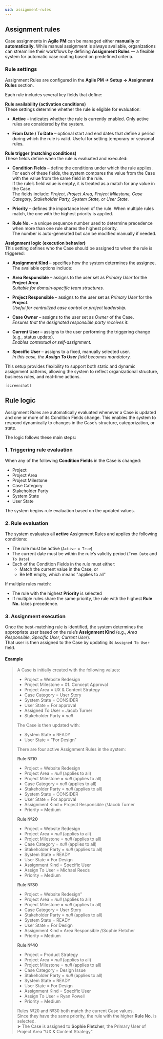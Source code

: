 ```yaml
---
uid: assignment-rules
---
```


## Assignment rules

Case assignments in **Agile PM** can be managed either **manually** or **automatically**. While manual assignment is always available, organizations can streamline their workflows by defining **Assignment Rules** — a flexible system for automatic case routing based on predefined criteria.


### Rule settings

Assignment Rules are configured in the **Agile PM → Setup → Assignment Rules** section.  

Each rule includes several key fields that define:

**Rule availability (activation conditions)** <br>
These settings determine whether the rule is eligible for evaluation:

- **Active** – indicates whether the rule is currently enabled. Only active rules are considered by the system.

- **From Date / To Date** – optional start and end dates that define a period during which the rule is valid. Useful for setting temporary or seasonal rules.


**Rule trigger (matching conditions)** <br>
These fields define when the rule is evaluated and executed:

- **Condition Fields** – define the conditions under which the rule applies.  
  For each of these fields, the system compares the value from the Case with the value from the same field in the rule.  
  If the rule’s field value is empty, it is treated as a match for any value in the Case.  
  The fields include: *Project, Project Area, Project Milestone, Case Category, Stakeholder Party, System State, or User State.*

- **Priority** – defines the importance level of the rule. When multiple rules match, the one with the highest priority is applied.

- **Rule No.** – a unique sequence number used to determine precedence when more than one rule shares the highest priority.  
  The number is auto-generated but can be modified manually if needed.


**Assignment logic (execution behavior)** <br>
This setting defines who the Case should be assigned to when the rule is triggered:

  - **Assignment Kind** – specifies how the system determines the assignee. The available options include:

  - **Area Responsible** – assigns to the user set as *Primary User* for the **Project Area**.  
    *Suitable for domain-specific team structures.*

  - **Project Responsible** – assigns to the user set as *Primary User* for the **Project**.  
    *Useful for centralized case control or project leadership.*

  - **Case Owner** – assigns to the user set as *Owner* of the Case.  
    *Ensures that the designated responsible party receives it.*

  - **Current User** – assigns to the user performing the triggering change (e.g., status update).  
    *Enables contextual or self-assignment.*

  - **Specific User** – assigns to a fixed, manually selected user.  
    *In this case, the **Assign To User** field becomes mandatory.*

This setup provides flexibility to support both static and dynamic assignment patterns, allowing the system to reflect organizational structure, business rules, and real-time actions.

`[screenshot]`


## Rule logic

Assignment Rules are automatically evaluated whenever a Case is updated and one or more of its Condition Fields change. This enables the system to respond dynamically to changes in the Case’s structure, categorization, or state.

The logic follows these main steps:

### 1. Triggering rule evaluation

When any of the following **Condition Fields** in the Case is changed:
- Project
- Project Area
- Project Milestone
- Case Category
- Stakeholder Party
- System State
- User State

The system begins rule evaluation based on the updated values.

### 2. Rule evaluation

The system evaluates all **active** Assignment Rules and applies the following conditions:
- The rule must be active (`Active = True`)
- The current date must be within the rule’s validity period (`From Date` and `To Date`)
- Each of the Condition Fields in the rule must either:
  - Match the current value in the Case, or
  - Be left empty, which means "applies to all"

If multiple rules match:
- The rule with the highest **Priority** is selected
- If multiple rules share the same priority, the rule with the highest **Rule No.** takes precedence.

### 3. Assignment execution

Once the best-matching rule is identified, the system determines the appropriate user based on the rule’s **Assignment Kind** (e.g., *Area Responsible*, *Specific User*, *Current User*).  
That user is then assigned to the Case by updating its `Assigned To User` field.

#### Example

> A Case is initially created with the following values:  
> - Project = Website Redesign
> - Project Milestone = 01. Concept Approval
> - Project Area = UX & Content Strategy
> - Case Category = User Story  
> - System State = CONSIDER
> - User State = For approval
> - Assigned To User = Jacob Turner
> - Stakeholder Party = *null*
>
> The Case is then updated with: 
> - System State = READY
> - User State = "For Design"
>
> There are four active Assignment Rules in the system:
>
> **Rule №10**  
> - Project = Website Redesign
> - Project Area = *null* (applies to all) 
> - Project Milestone = *null* (applies to all) 
> - Case Category = *null* (applies to all) 
> - Stakeholder Party = *null* (applies to all) 
> - System State = CONSIDER
> - User State = For approval
> - Assignment Kind = Project Responsible //Jacob Turner
> - Priority = Medium
>
>  **Rule №20**  
> - Project = Website Redesign
> - Project Area = *null* (applies to all) 
> - Project Milestone = *null* (applies to all) 
> - Case Category = *null* (applies to all) 
> - Stakeholder Party = *null* (applies to all) 
> - System State = READY
> - User State = For Design
> - Assignment Kind = Specific User
> - Assign To User = Michael Reeds
> - Priority = Medium
>
>  **Rule №30**  
> - Project = Website Redesign"
> - Project Area = *null* (applies to all) 
> - Project Milestone = *null* (applies to all) 
> - Case Category = User Story 
> - Stakeholder Party = *null* (applies to all) 
> - System State = READY
> - User State = For Design
> - Assignment Kind = Area Responsible //Sophie Fletcher
> - Priority = Medium
>
> **Rule №40**  
> - Project = Product Strategy
> - Project Area = *null* (applies to all) 
> - Project Milestone = *null* (applies to all) 
> - Case Category = Design Issue 
> - Stakeholder Party = *null* (applies to all) 
> - System State = READY
> - User State = For Design
> - Assignment Kind = Specific User
> - Assign To User = Ryan Powell
> - Priority = Medium
>
> Rules №20 and №30 both match the current Case values.  
> Since they have the same priority, the rule with the higher **Rule No.** is selected.  
> ➤ The Case is assigned to **Sophie Fletcher**, the Primary User of Project Area "UX & Content Strategy".
